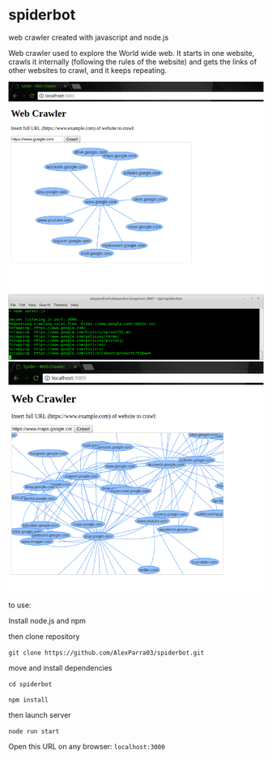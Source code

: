 # spiderbot
web crawler created with javascript and node.js

Web crawler used to explore the World wide web. It starts in one website, crawls it internally (following the rules of the website) and gets the links of other websites to crawl, and it keeps repeating.

![](Spider1.png)
![](spider2.png)
![](spider3.png)

to use:

Install node.js and npm

then clone repository

`git clone https://github.com/AlexParra03/spiderbot.git`

move and install dependencies

`cd spiderbot`

`npm install`

then launch server

`node run start`

Open this URL on any browser:
`localhost:3000`
